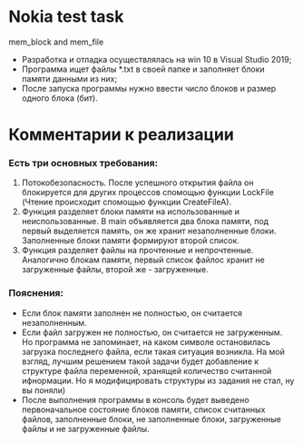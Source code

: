 # Nokia test task
mem_block and mem_file

- Разработка и отладка осуществлялась на win 10 в Visual Studio 2019;
- Программа ищет файлы *.txt в своей папке и заполняет блоки памяти данными из них;
- После запуска программы нужно ввести число блоков и размер одного блока (бит).

# Комментарии к реализации
### Есть три основных требования:
1) Потокобезопасность. После успешного открытия файла он блокируется для других процессов спомощью функции LockFile (Чтение происходит спомощью функции CreateFileA).
2) Функция разделяет блоки памяти на использованные и неиспользованные. В main объявляется два блока памяти, под первый выделяется память, он же хранит незаполненные блоки. Заполненные блоки памяти формируют второй список.
3) Функция разделяет файлы на прочтенные и непрочтенные. Аналогично блокам памяти, первый список файлос хранит не загруженные файлы, второй же - загруженные.

### Пояснения:
- Если блок памяти заполнен не полностью, он считается незаполненным.
- Если файл загружен не полностью, он считается не загруженным. Но программа не запоминает, на каком символе остановилась загрузка последнего файла, если такая ситуация возникла. На мой взгляд, лучшим решением такой задачи будет добавление к структуре файла переменной, хранящей количество считанной ифнормации. Но я модифицировать структуры из задания не стал, ну вы поняли)
- После выполнения программы в консоль будет выведено первоначальное состояние блоков памяти, список считанных файлов, заполненные блоки, не заполненные блоки, загруженные файлы и не загруженные файлы.
